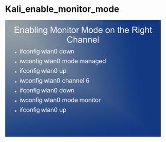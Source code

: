 # Kali_enable_monitor_mode


![Enabling+Monitor+Mode+on+the+Right+Channel.jpg](/Enabling+Monitor+Mode+on+the+Right+Channel.jpg)
